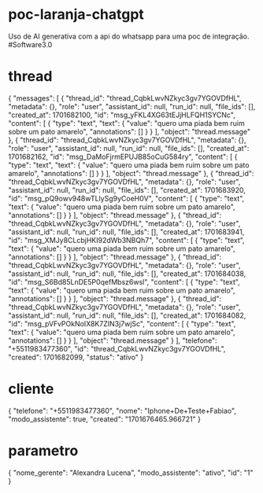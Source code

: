 # poc-laranja-chatgpt
Uso de AI generativa com a api do whatsapp para uma poc de integração. #Software3.0

# thread
{
  "messages": [
    {
      "thread_id": "thread_CqbkLwvNZkyc3gv7YGOVDfHL",
      "metadata": {},
      "role": "user",
      "assistant_id": null,
      "run_id": null,
      "file_ids": [],
      "created_at": 1701682100,
      "id": "msg_yFKL4XG63tEJjHLFQH1SYCNc",
      "content": [
        {
          "type": "text",
          "text": {
            "value": "quero uma piada bem ruim sobre um pato amarelo",
            "annotations": []
          }
        }
      ],
      "object": "thread.message"
    },
    {
      "thread_id": "thread_CqbkLwvNZkyc3gv7YGOVDfHL",
      "metadata": {},
      "role": "user",
      "assistant_id": null,
      "run_id": null,
      "file_ids": [],
      "created_at": 1701682162,
      "id": "msg_DaMoFjrmEPUJB85oCuG584ry",
      "content": [
        {
          "type": "text",
          "text": {
            "value": "quero uma piada bem ruim sobre um pato amarelo",
            "annotations": []
          }
        }
      ],
      "object": "thread.message"
    },
    {
      "thread_id": "thread_CqbkLwvNZkyc3gv7YGOVDfHL",
      "metadata": {},
      "role": "user",
      "assistant_id": null,
      "run_id": null,
      "file_ids": [],
      "created_at": 1701683920,
      "id": "msg_pQ9owv948wTLlySg9yCoeH0V",
      "content": [
        {
          "type": "text",
          "text": {
            "value": "quero uma piada bem ruim sobre um pato amarelo",
            "annotations": []
          }
        }
      ],
      "object": "thread.message"
    },
    {
      "thread_id": "thread_CqbkLwvNZkyc3gv7YGOVDfHL",
      "metadata": {},
      "role": "user",
      "assistant_id": null,
      "run_id": null,
      "file_ids": [],
      "created_at": 1701683941,
      "id": "msg_XMJy8CLcbjHKI92dWb3NBQh7",
      "content": [
        {
          "type": "text",
          "text": {
            "value": "quero uma piada bem ruim sobre um pato amarelo",
            "annotations": []
          }
        }
      ],
      "object": "thread.message"
    },
    {
      "thread_id": "thread_CqbkLwvNZkyc3gv7YGOVDfHL",
      "metadata": {},
      "role": "user",
      "assistant_id": null,
      "run_id": null,
      "file_ids": [],
      "created_at": 1701684038,
      "id": "msg_S6Bd85LnDE5P0qefMbsz6wsl",
      "content": [
        {
          "type": "text",
          "text": {
            "value": "quero uma piada bem ruim sobre um pato amarelo",
            "annotations": []
          }
        }
      ],
      "object": "thread.message"
    },
    {
      "thread_id": "thread_CqbkLwvNZkyc3gv7YGOVDfHL",
      "metadata": {},
      "role": "user",
      "assistant_id": null,
      "run_id": null,
      "file_ids": [],
      "created_at": 1701684082,
      "id": "msg_pVFvPOkNoIX8K7ZIN3j7wjSc",
      "content": [
        {
          "type": "text",
          "text": {
            "value": "quero uma piada bem ruim sobre um pato amarelo",
            "annotations": []
          }
        }
      ],
      "object": "thread.message"
    }
  ],
  "telefone": "+5511983477360",
  "id": "thread_CqbkLwvNZkyc3gv7YGOVDfHL",
  "created": 1701682099,
  "status": "ativo"
}

# cliente
{
  "telefone": "+5511983477360",
  "nome": "Iphone+De+Teste+Fabiao",
  "modo_assistente": true,
  "created": "1701676465.966721"
}

# parametro
{
  "nome_gerente": "Alexandra Lucena",
  "modo_assistente": "ativo",
  "id": "1"
}
